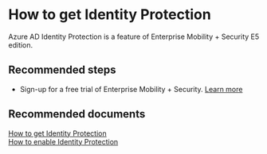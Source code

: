 <properties
    pageTitle="How to get Identity Protection"
    description="How to get Identity Protection"
    service="microsoft.aad"
    resource="Microsoft_AAD_ProtectionCenter"
    authors="jcardena"
    displayOrder="1"
    selfHelpType="resource"
    supportTopicIds=""
    resourceTags=""
    productPesIds=""
    cloudEnvironments="public"
/>

# How to get Identity Protection

Azure AD Identity Protection is a feature of Enterprise Mobility + Security E5 edition.

## **Recommended steps**

* Sign-up for a free trial of Enterprise Mobility + Security. [Learn more](https://aka.ms/emstrial)

## **Recommended documents**
[How to get Identity Protection](https://aka.ms/emstrial) <br>
[How to enable Identity Protection](https://docs.microsoft.com/azure/active-directory/active-directory-identityprotection-enable)
